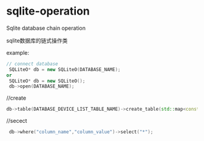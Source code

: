
# sqlite-operation
Sqlite database chain operation  

sqlite数据库的链式操作类

example:
```cpp
// connect database
 SQLiteO* db = new SQLiteO(DATABASE_NAME);
or
 SQLiteO* db = new SQLiteO();
 db->open(DATABASE_NAME);
```
//create
```cpp
db->table(DATABASE_DEVICE_LIST_TABLE_NAME)->create_table(std::map<const char*,const char*> createdMap)
```
//secect 
```cpp
 db->where("column_name","column_value")->select("*");
```
